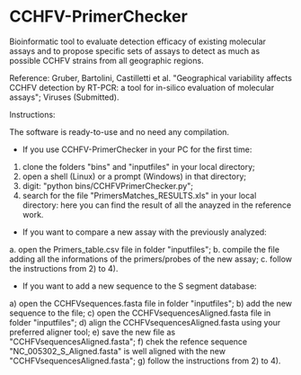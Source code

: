 # CCHFV-PrimerChecker
Bioinformatic tool to evaluate detection efficacy of existing molecular assays and to propose specific sets of assays to detect as much as possible CCHFV strains from all geographic regions.

Reference: Gruber, Bartolini, Castilletti et al. "Geographical variability affects CCHFV detection by RT-PCR: a tool for in-silico evaluation of molecular assays"; Viruses (Submitted).

Instructions:

The software is ready-to-use and no need any compilation.

- If you use CCHFV-PrimerChecker in your PC for the first time:

1) clone the folders "bins" and "inputfiles" in your local directory;
2) open a shell (Linux) or a prompt (Windows) in that directory;
3) digit: "python bins/CCHFVPrimerChecker.py";
4) search for the file "PrimersMatches_RESULTS.xls" in your local directory: here you can find the result of all the anayzed in   the reference work.

- If you want to compare a new assay with the previously analyzed:

a. open the Primers_table.csv file in folder "inputfiles";
b. compile the file adding all the informations of the primers/probes of the new assay;
c. follow the instructions from 2) to 4).

- If you want to add a new sequence to the S segment database:

a) open the CCHFVsequences.fasta file in folder "inputfiles";
b) add the new sequence to the file;
c) open the CCHFVsequencesAligned.fasta file in folder "inputfiles";
d) align the CCHFVsequencesAligned.fasta using your preferred aligner tool;
e) save the new file as "CCHFVsequencesAligned.fasta";
f) chek the refence sequence "NC_005302_S_Aligned.fasta" is well aligned with the new "CCHFVsequencesAligned.fasta";
g) follow the instructions from 2) to 4).
